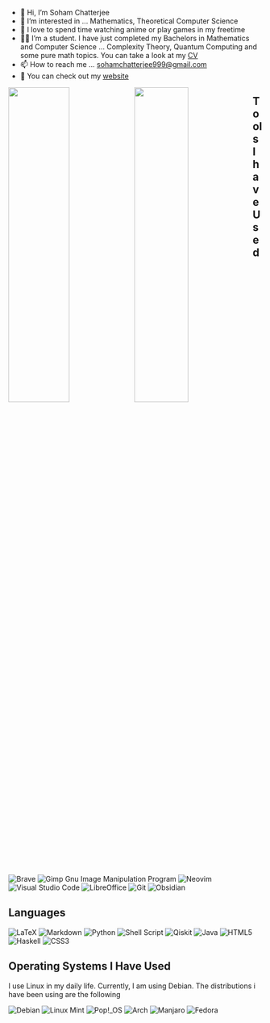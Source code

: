 - 👋 Hi, I’m Soham Chatterjee
- 👀 I’m interested in ... Mathematics, Theoretical Computer Science
- 🌱 I love to spend time watching anime or play games in my freetime
- 👨‍💻 I’m a student. I have just completed my Bachelors in Mathematics and Computer Science ...  Complexity Theory, Quantum Computing and some pure math topics. You can take a look at my [CV](https://sohamch08.github.io/cv.pdf)
- 📫 How to reach me ... sohamchatterjee999@gmail.com
- 🔗 You can check out my [website](https://sohamch08.github.io/)


<img align="left" width="49%" height="40%" src="https://github-readme-stats.vercel.app/api?username=sohamch08&show_icons=true&theme=tokyonight&hide_border=true"/>
<img align="left" width="46%" height="40%" src="https://github-readme-stats.vercel.app/api/top-langs/?username=sohamch08&theme=tokyonight&hide_border=false&include_all_commits=true&count_private=false&layout=compact&hide_border=true"/>

## Tools I have Used 
![Brave](https://img.shields.io/badge/Brave-FB542B?style=for-the-badge&logo=Brave&logoColor=white)
![Gimp Gnu Image Manipulation Program](https://img.shields.io/badge/Gimp-657D8B?style=for-the-badge&logo=gimp&logoColor=FFFFFF)
![Neovim](https://img.shields.io/badge/NeoVim-%2357A143.svg?&style=for-the-badge&logo=neovim&logoColor=white)
![Visual Studio Code](https://img.shields.io/badge/Visual%20Studio%20Code-0078d7.svg?style=for-the-badge&logo=visual-studio-code&logoColor=white)
![LibreOffice](https://img.shields.io/badge/LibreOffice-%2318A303?style=for-the-badge&logo=LibreOffice&logoColor=white)
![Git](https://img.shields.io/badge/git-%23F05033.svg?style=for-the-badge&logo=git&logoColor=white)
![Obsidian](https://img.shields.io/badge/Obsidian-%23483699.svg?style=for-the-badge&logo=obsidian&logoColor=white)

## Languages
![LaTeX](https://img.shields.io/badge/latex-%23008080.svg?style=for-the-badge&logo=latex&logoColor=white)
![Markdown](https://img.shields.io/badge/markdown-%23000000.svg?style=for-the-badge&logo=markdown&logoColor=white)
![Python](https://img.shields.io/badge/python-3670A0?style=for-the-badge&logo=python&logoColor=ffdd54)
![Shell Script](https://img.shields.io/badge/shell_script-%23121011.svg?style=for-the-badge&logo=gnu-bash&logoColor=white)
![Qiskit](https://img.shields.io/badge/Qiskit-%236929C4.svg?style=for-the-badge&logo=Qiskit&logoColor=white)
![Java](https://img.shields.io/badge/java-%23ED8B00.svg?style=for-the-badge&logo=openjdk&logoColor=white)
![HTML5](https://img.shields.io/badge/html5-%23E34F26.svg?style=for-the-badge&logo=html5&logoColor=white)
![Haskell](https://img.shields.io/badge/Haskell-5e5086?style=for-the-badge&logo=haskell&logoColor=white)
![CSS3](https://img.shields.io/badge/css3-%231572B6.svg?style=for-the-badge&logo=css3&logoColor=white)

## Operating Systems I Have Used
I use Linux in my daily life. Currently, I am using Debian. The distributions i have been using are the following

![Debian](https://img.shields.io/badge/Debian-D70A53?style=for-the-badge&logo=debian&logoColor=white)
![Linux Mint](https://img.shields.io/badge/Linux%20Mint-87CF3E?style=for-the-badge&logo=Linux%20Mint&logoColor=white)
![Pop!\_OS](https://img.shields.io/badge/Pop!_OS-48B9C7?style=for-the-badge&logo=Pop!_OS&logoColor=white)
![Arch](https://img.shields.io/badge/Arch%20Linux-1793D1?logo=arch-linux&logoColor=fff&style=for-the-badge)
![Manjaro](https://img.shields.io/badge/Manjaro-35BF5C?style=for-the-badge&logo=Manjaro&logoColor=white)
![Fedora](https://img.shields.io/badge/Fedora-294172?style=for-the-badge&logo=fedora&logoColor=white)


<!---
sohamyagami/sohamyagami is a ✨ special ✨ repository because its `README.md` (this file) appears on your GitHub profile.
You can click the Preview link to take a look at your changes.
--->

